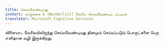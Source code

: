```yaml
---
title: செய்யவேண்டியது
inshort: வாழ்க்கை & [Wunderlist] வேலை செய்யவேண்டிய பட்டியல்
translator: Microsoft Cognitive Services
---
```


விளையாட வேலையிலிருந்து செய்யவேண்டியது தினமும் செய்யப்படும் பொருட்களை பெற எளிதான வழி இருக்கிறது.



